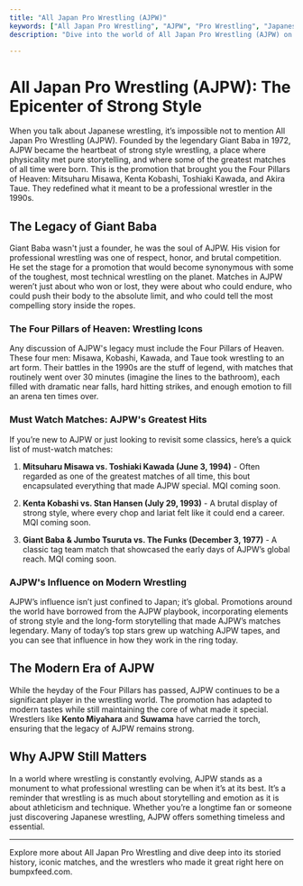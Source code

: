 ```yaml
---
title: "All Japan Pro Wrestling (AJPW)"
keywords: ["All Japan Pro Wrestling", "AJPW", "Pro Wrestling", "Japanese Wrestling", "Mitsuharu Misawa", "Giant Baba", "Wrestling History"]
description: "Dive into the world of All Japan Pro Wrestling (AJPW) on bumpxfeed.com. Explore the rich history, legendary matches, and iconic wrestlers that made AJPW a cornerstone of Japanese wrestling. From the era of Giant Baba to the modern-day stars, discover what makes AJPW a must-follow for wrestling enthusiasts."

---
```


# All Japan Pro Wrestling (AJPW): The Epicenter of Strong Style

When you talk about Japanese wrestling, it’s impossible not to mention All Japan Pro Wrestling (AJPW). Founded by the legendary Giant Baba in 1972, AJPW became the heartbeat of strong style wrestling, a place where physicality met pure storytelling, and where some of the greatest matches of all time were born. This is the promotion that brought you the Four Pillars of Heaven: Mitsuharu Misawa, Kenta Kobashi, Toshiaki Kawada, and Akira Taue. They redefined what it meant to be a professional wrestler in the 1990s.

## The Legacy of Giant Baba

Giant Baba wasn't just a founder, he was the soul of AJPW. His vision for professional wrestling was one of respect, honor, and brutal competition. He set the stage for a promotion that would become synonymous with some of the toughest, most technical wrestling on the planet. Matches in AJPW weren’t just about who won or lost, they were about who could endure, who could push their body to the absolute limit, and who could tell the most compelling story inside the ropes.

### The Four Pillars of Heaven: Wrestling Icons

Any discussion of AJPW's legacy must include the Four Pillars of Heaven. These four men: Misawa, Kobashi, Kawada, and Taue took wrestling to an art form. Their battles in the 1990s are the stuff of legend, with matches that routinely went over 30 minutes (imagine the lines to the bathroom), each filled with dramatic near falls, hard hitting strikes, and enough emotion to fill an arena ten times over.

### Must Watch Matches: AJPW's Greatest Hits

If you’re new to AJPW or just looking to revisit some classics, here’s a quick list of must-watch matches:

1. **Mitsuharu Misawa vs. Toshiaki Kawada (June 3, 1994)** - Often regarded as one of the greatest matches of all time, this bout encapsulated everything that made AJPW special. MQI coming soon.
   
2. **Kenta Kobashi vs. Stan Hansen (July 29, 1993)** - A brutal display of strong style, where every chop and lariat felt like it could end a career. MQI coming soon.
   
3. **Giant Baba & Jumbo Tsuruta vs. The Funks (December 3, 1977)** - A classic tag team match that showcased the early days of AJPW’s global reach. MQI coming soon.

### AJPW's Influence on Modern Wrestling

AJPW’s influence isn’t just confined to Japan; it’s global. Promotions around the world have borrowed from the AJPW playbook, incorporating elements of strong style and the long-form storytelling that made AJPW’s matches legendary. Many of today’s top stars grew up watching AJPW tapes, and you can see that influence in how they work in the ring today.

## The Modern Era of AJPW

While the heyday of the Four Pillars has passed, AJPW continues to be a significant player in the wrestling world. The promotion has adapted to modern tastes while still maintaining the core of what made it special. Wrestlers like **Kento Miyahara** and **Suwama** have carried the torch, ensuring that the legacy of AJPW remains strong.

## Why AJPW Still Matters

In a world where wrestling is constantly evolving, AJPW stands as a monument to what professional wrestling can be when it’s at its best. It’s a reminder that wrestling is as much about storytelling and emotion as it is about athleticism and technique. Whether you’re a longtime fan or someone just discovering Japanese wrestling, AJPW offers something timeless and essential.

---

Explore more about All Japan Pro Wrestling and dive deep into its storied history, iconic matches, and the wrestlers who made it great right here on bumpxfeed.com.
